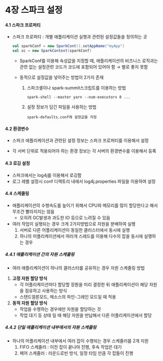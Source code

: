 # 4장 스파크 설정

#### 4.1 스파크 프로퍼티

- 스파크 프로퍼티 : 개별 애플리케이션 실행과 관련된 설정값들을 정의하는 곳

  ```scala
  val sparkConf = new SparkCont().setAppName("myApp")
  val sc = new SparkContext(sparkConf)
  ```

  - SparkConf를 이용해 속성값을 지정할 때, 애플리케이션의 비즈니스 로직과는 관련 없는 설정관련 코드가 코드에 포함되어 있어야 함 → 별로 좋지 못함

  - 동적으로 설정값을 넣어주는 방법이 2가지 존재

    1. 스파크셸이나 spark-summit스크립트를 이용하는 방법

       ```shell
       spark-shell --master yarn --num-executors 8 ...
       ```

    2. 설정 정보가 담긴 파일을 사용하는 방법 

       ```
       spark-defaults.conf에 설정값을 지정
       ```

       

#### 4.2 환경변수

- 스파크 애플리케이션과 관련된 설정 정보는 스파크 프로퍼티를 이용해서 설정

- 각 서버 단위로 적용되어야 하는 환경 정보는 각 서버의 환경변수를 이용해서 등록



#### 4.3 로깅 설정

- 스파크에서는 log4j를 이용해서 로깅함
- 로그 레벨 설정시 conf 디렉토리 내에서 log4j.properties 파일을 이용하여 설정



#### 4.4 스케줄링

- 애플리케이션의 수행속도를 높이기 위해서 CPU와 메모리를 많이 할당한다고 해서 무조건 빨라지지는 않음
  - 오히려 GC발생과 과도한 IO 등으로 느려질 수 있음
- 여러 작업이 실행되는 경우 크게 2가지방법으로 자원을 분배하여 실행
  1. 서버로 다른 어플리케이션이 동일한 클러스터에서 동시에 실행
  2. 하나의 어플리케이션에서 여러개 스레드를 이용해 다수의 잡을 동시에 실행하는 경우



##### 4.4.1 애플리케이션 간의 자원 스케줄링

- 여러 애플리케이션이 하나의 클러스터를 공유하는 경우 자원 스케줄링 방법

1. **고정 자원 할당 방식**
   - 각 어플리케이션마다 할당할 장뤈을 미리 결정한 뒤 애플리케이션이 해당 자원을 점유하고 사용하는 방식
   - 스탠드얼론모드, 메소스의 파인-그레인 모드일 때 적용
2. **동적 자원 할당 방식**
   - 작업을 수행하는 경우에만 자원을 할당하는 것
   - 작업 대기 등 상태 일 때 해당 자원을 반납해서 다른 어플리케이션에서 할당



##### 4.4.2 단일 애플리케이션 내부에서의 자원 스케줄링

- 하나의 어플리케이션 내부에서 여러 잡이 수행되는 경우 스케줄러를 2개 지원
  1. FIFO 스케줄러 : 이전 잡이 끝나야 진행, 후속 작업은 대기
  2. 페어 스케줄러 : 라운드로빈 방식, 일정 타임 만큼 각 잡들이 진행
